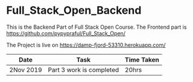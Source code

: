# Full_Stack_Open_Backend
This is the Backend Part of Full Stack Open Course.
The Frontend part is https://github.com/pypypraful/Full_Stack_Open/

The Project is live on https://damp-fjord-53310.herokuapp.com/

| Date | Task | Time Taken |
| --- | --- | --- |
| 2Nov 2019 |	Part 3 work is completed | 20hrs
